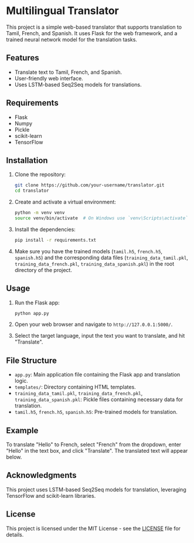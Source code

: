 
# Multilingual Translator

This project is a simple web-based translator that supports translation to Tamil, French, and Spanish. It uses Flask for the web framework, and a trained neural network model for the translation tasks.

## Features
- Translate text to Tamil, French, and Spanish.
- User-friendly web interface.
- Uses LSTM-based Seq2Seq models for translations.

## Requirements
- Flask
- Numpy
- Pickle
- scikit-learn
- TensorFlow

## Installation
1. Clone the repository:
    ```bash
    git clone https://github.com/your-username/translator.git
    cd translator
    ```

2. Create and activate a virtual environment:
    ```bash
    python -m venv venv
    source venv/bin/activate  # On Windows use `venv\Scripts\activate`
    ```

3. Install the dependencies:
    ```bash
    pip install -r requirements.txt
    ```

4. Make sure you have the trained models (`tamil.h5`, `french.h5`, `spanish.h5`) and the corresponding data files (`training_data_tamil.pkl`, `training_data_french.pkl`, `training_data_spanish.pkl`) in the root directory of the project.

## Usage
1. Run the Flask app:
    ```bash
    python app.py
    ```

2. Open your web browser and navigate to `http://127.0.0.1:5000/`.

3. Select the target language, input the text you want to translate, and hit "Translate".

## File Structure
- `app.py`: Main application file containing the Flask app and translation logic.
- `templates/`: Directory containing HTML templates.
- `training_data_tamil.pkl`, `training_data_french.pkl`, `training_data_spanish.pkl`: Pickle files containing necessary data for translation.
- `tamil.h5`, `french.h5`, `spanish.h5`: Pre-trained models for translation.

## Example
To translate "Hello" to French, select "French" from the dropdown, enter "Hello" in the text box, and click "Translate". The translated text will appear below.

## Acknowledgments
This project uses LSTM-based Seq2Seq models for translation, leveraging TensorFlow and scikit-learn libraries.

## License
This project is licensed under the MIT License - see the [LICENSE](LICENSE) file for details.
